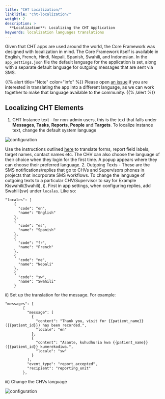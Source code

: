 ```yaml
---
title: "CHT Localization/"
linkTitle: "cht-localization/"
weight: 2
description: >
  **Localization**: Localizing the CHT Application
keywords: localization languages translations
---
```


Given that CHT apps are used around the world, the Core Framework was designed with localization in mind. The Core Framework itself is available in English, French, Hindi, Nepali, Spanish, Swahili, and Indonesian. In the `app_settings.json` file the default language for the application is set, along with a separate default language for outgoing messages that are sent via SMS. 

{{% alert title="Note" color="info" %}}
Please open [an issue](https://github.com/medic/cht-core/issues/new) if you are interested in translating the app into a different language, as we can work together to make that language available to the community.
{{% /alert %}}

## Localizing CHT Elements
1. CHT Instance text - for non-admin users, this is the text that falls under **Messages**, **Tasks**, **Reports**, **People** and **Targets**.
To localize instance text, change the default system language

![configuration](change-system-language.png)

Use the instructions outlined [here](https://docs.communityhealthtoolkit.org/apps/reference/translations/) to translate forms, report field labels, target names, contact names etc.
The CHV can also choose the language of their choice when they login for the first time. A popup appears where they can choose their preferred language. 
2. Outgoing Texts - These are the SMS notifications/replies that go to CHVs and Supervisors phones in projects that incorporate SMS workflows.
To change the language of outgoing texts to a particular CHV/Supervisor to say for Example Kiswahili(Swahili), 
i). First in app settings, when configuring replies, add Swahili(sw) under `locales`. Like so:
```
"locales": [
    {
      "code": "en",
      "name": "English"
    },
    {
      "code": "es",
      "name": "Spanish"
    },
    {
      "code": "fr",
      "name": "French"
    },
    {
      "code": "ne",
      "name": "Nepali"
    },
    {
      "code": "sw",
      "name": "Swahili"
    }
``` 

ii) Set up the translation for the message. For example:
```
"messages": [
        {
          "message": [
            {
              "content": "Thank you, visit for {{patient_name}} ({{patient_id}}) has been recorded.",
              "locale": "en"
            },
            {
              "content": "Asante, kuhudhuria kwa {{patient_name}} ({{patient_id}} kumerekodiwa.",
              "locale": "sw"
            }
          ],
          "event_type": "report_accepted",
          "recipient": "reporting_unit"
        },
``` 
iii) Change the CHVs language

![configuration](change-user-language.png)
